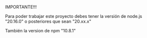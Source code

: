 IMPORTANTE!!!

Para poder trabajar este proyecto debes tener la versión de node.js "20.16.0" o posteriores que sean "20.xx.x" 

También la version de npm "10.8.1"